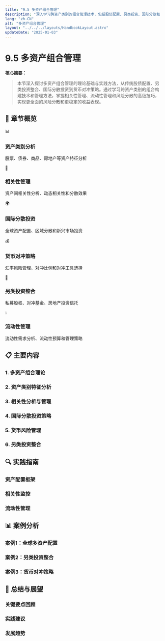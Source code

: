 ```yaml
---
title: "9.5 多资产组合管理"
description: "深入学习跨资产类别的组合管理技术，包括股债配置、另类投资、国际分散和货币对冲策略"
lang: "zh-CN"
alt: "多资产组合管理"
layout: "../../../layouts/HandbookLayout.astro"
updateDate: "2025-01-03"
---
```


# 9.5 多资产组合管理

**核心摘要：**
> 
> 本节深入探讨多资产组合管理的理论基础与实践方法，从传统股债配置、另类投资整合、国际分散投资到货币对冲策略。通过学习跨资产类别的组合构建技术和管理方法，掌握相关性管理、流动性管理和风险分散的高级技巧，实现更全面的风险分散和更稳定的收益表现。

## 📖 章节概览

<div class="chapter-overview">
  <div class="overview-grid">
    <div class="overview-item">
      <div class="card-icon">📊</div>
      <h3>资产类别分析</h3>
      <p>股票、债券、商品、房地产等资产特征分析</p>
    </div>
    <div class="overview-item">
      <div class="card-icon">🔗</div>
      <h3>相关性管理</h3>
      <p>资产间相关性分析、动态相关性和分散效果</p>
    </div>
    <div class="overview-item">
      <div class="card-icon">🌍</div>
      <h3>国际分散投资</h3>
      <p>全球资产配置、区域分散和新兴市场投资</p>
    </div>
    <div class="overview-item">
      <div class="card-icon">💰</div>
      <h3>货币对冲策略</h3>
      <p>汇率风险管理、对冲比例和对冲工具选择</p>
    </div>
    <div class="overview-item">
      <div class="card-icon">🏢</div>
      <h3>另类投资整合</h3>
      <p>私募股权、对冲基金、房地产投资信托</p>
    </div>
    <div class="overview-item">
      <div class="card-icon">💧</div>
      <h3>流动性管理</h3>
      <p>流动性需求分析、流动性预算和管理策略</p>
    </div>
  </div>
</div>

## 📋 主要内容

### 1. 多资产组合理论
<!-- 占位符：多资产组合的理论基础、优势和挑战 -->

### 2. 资产类别特征分析
<!-- 占位符：各类资产的风险收益特征、相关性和配置价值 -->

### 3. 相关性分析与管理
<!-- 占位符：相关性计算、动态相关性建模和分散效果评估 -->

### 4. 国际分散投资策略
<!-- 占位符：全球配置策略、区域分散和新兴市场投资 -->

### 5. 货币风险管理
<!-- 占位符：汇率风险识别、对冲策略和对冲工具应用 -->

### 6. 另类投资整合
<!-- 占位符：另类投资的特征、配置方法和风险管理 -->

## 🔍 实践指南

### 资产配置框架
<!-- 占位符：多资产配置的框架设计和实施步骤 -->

### 相关性监控
<!-- 占位符：相关性变化的监控方法和调整策略 -->

### 流动性管理
<!-- 占位符：流动性需求分析和管理策略设计 -->

## 📊 案例分析

### 案例1：全球多资产配置
<!-- 占位符：全球分散的多资产组合构建实例 -->

### 案例2：另类投资整合
<!-- 占位符：传统组合中整合另类投资的策略 -->

### 案例3：货币对冲策略
<!-- 占位符：国际投资中的货币对冲实施案例 -->

## 🎯 总结与展望

### 关键要点回顾
<!-- 占位符：多资产组合管理的核心理论和实践要点 -->

### 实践建议
<!-- 占位符：多资产组合管理的实践建议和注意事项 -->

### 发展趋势
<!-- 占位符：多资产组合管理的发展趋势和新兴技术 --> 